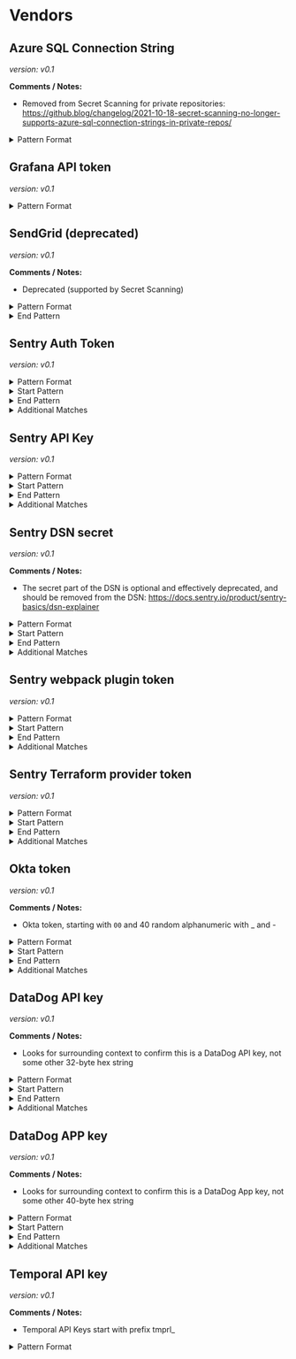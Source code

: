 <!-- WARNING: This README is generated automatically
-->
# Vendors

## Azure SQL Connection String



*version: v0.1*

**Comments / Notes:**

- Removed from Secret Scanning for private repositories: https://github.blog/changelog/2021-10-18-secret-scanning-no-longer-supports-azure-sql-connection-strings-in-private-repos/


<details>
<summary>Pattern Format</summary>
<p>

```regex
(?i)[a-z][a-z0-9-]+\.database(?:\.secure)?\.(?:(?:windows|usgovcloudapi)\.net|chinacloudapi\.cn|cloudapi\.de)
```

</p>
</details>



## Grafana API token



*version: v0.1*



<details>
<summary>Pattern Format</summary>
<p>

```regex
eyJrIjoi[A-Za-z0-9_=-]{42}
```

</p>
</details>



## SendGrid (deprecated)



*version: v0.1*

**Comments / Notes:**

- Deprecated (supported by Secret Scanning)


<details>
<summary>Pattern Format</summary>
<p>

```regex
SG\.[a-zA-Z0-9-]{5,}\.[a-zA-Z0-9-]{5,}
```

</p>
</details>

<details>
<summary>End Pattern</summary>
<p>

```regex
\z|[^a-zA-Z0-9-]
```

</p>
</details>

## Sentry Auth Token



*version: v0.1*



<details>
<summary>Pattern Format</summary>
<p>

```regex
[a-fA-F0-9]{64}
```

</p>
</details>

<details>
<summary>Start Pattern</summary>
<p>

```regex
(?:\A|[\r\n])(?:\[auth\][^[]*\ntoken=|(?:export )?SENTRY_AUTH_TOKEN=|sentry-cli [^\r\n]*--auth-token |auth\.token=)
```

</p>
</details><details>
<summary>End Pattern</summary>
<p>

```regex
\z|\s
```

</p>
</details>
<details>
<summary>Additional Matches</summary>
<p>
Add these additional matches to the [Secret Scanning Custom Pattern](https://docs.github.com/en/enterprise-cloud@latest/code-security/secret-scanning/defining-custom-patterns-for-secret-scanning#example-of-a-custom-pattern-specified-using-additional-requirements).


- Match: `\d\D|\D\d`

</p>
</details>

## Sentry API Key



*version: v0.1*



<details>
<summary>Pattern Format</summary>
<p>

```regex
[a-fA-F0-9]{32}
```

</p>
</details>

<details>
<summary>Start Pattern</summary>
<p>

```regex
(?:\A|[\r\n])(?:\[auth\][^[]*\napi_key=|(?:export )?SENTRY_API_KEY=|sentry-cli [^\r\n]*--api-key |auth\.api_key=)
```

</p>
</details><details>
<summary>End Pattern</summary>
<p>

```regex
\z|\s
```

</p>
</details>
<details>
<summary>Additional Matches</summary>
<p>
Add these additional matches to the [Secret Scanning Custom Pattern](https://docs.github.com/en/enterprise-cloud@latest/code-security/secret-scanning/defining-custom-patterns-for-secret-scanning#example-of-a-custom-pattern-specified-using-additional-requirements).


- Match: `\d\D|\D\d`

</p>
</details>

## Sentry DSN secret



*version: v0.1*

**Comments / Notes:**

- The secret part of the DSN is optional and effectively deprecated, and should be removed from the DSN: https://docs.sentry.io/product/sentry-basics/dsn-explainer


<details>
<summary>Pattern Format</summary>
<p>

```regex
[a-fA-F0-9]{32}
```

</p>
</details>

<details>
<summary>Start Pattern</summary>
<p>

```regex
https://[a-fA-F0-9]{32}:
```

</p>
</details><details>
<summary>End Pattern</summary>
<p>

```regex
@([a-z0-9-.]+\.)?sentry\.io(?:/[^?#]*)?/\d+
```

</p>
</details>
<details>
<summary>Additional Matches</summary>
<p>
Add these additional matches to the [Secret Scanning Custom Pattern](https://docs.github.com/en/enterprise-cloud@latest/code-security/secret-scanning/defining-custom-patterns-for-secret-scanning#example-of-a-custom-pattern-specified-using-additional-requirements).


- Match: `\d\D|\D\d`

</p>
</details>

## Sentry webpack plugin token



*version: v0.1*



<details>
<summary>Pattern Format</summary>
<p>

```regex
(?:[a-fA-F0-9]{32}|[a-fA-F0-9]{64})
```

</p>
</details>

<details>
<summary>Start Pattern</summary>
<p>

```regex
new SentryPlugin\(\s*\{[^}]*[,\n \t]apiKey:\s*['"]
```

</p>
</details><details>
<summary>End Pattern</summary>
<p>

```regex
['"]
```

</p>
</details>
<details>
<summary>Additional Matches</summary>
<p>
Add these additional matches to the [Secret Scanning Custom Pattern](https://docs.github.com/en/enterprise-cloud@latest/code-security/secret-scanning/defining-custom-patterns-for-secret-scanning#example-of-a-custom-pattern-specified-using-additional-requirements).


- Match: `\d\D|\D\d`

</p>
</details>

## Sentry Terraform provider token



*version: v0.1*



<details>
<summary>Pattern Format</summary>
<p>

```regex
[a-fA-F0-9]{64}
```

</p>
</details>

<details>
<summary>Start Pattern</summary>
<p>

```regex
(?:\A|[\r\n])provider "sentry" {[^}]*[\n \t]token\s*=\s*['"]
```

</p>
</details><details>
<summary>End Pattern</summary>
<p>

```regex
['"]
```

</p>
</details>
<details>
<summary>Additional Matches</summary>
<p>
Add these additional matches to the [Secret Scanning Custom Pattern](https://docs.github.com/en/enterprise-cloud@latest/code-security/secret-scanning/defining-custom-patterns-for-secret-scanning#example-of-a-custom-pattern-specified-using-additional-requirements).


- Match: `\d\D|\D\d`

</p>
</details>

## Okta token



*version: v0.1*

**Comments / Notes:**

- Okta token, starting with `00` and 40 random alphanumeric with _ and -


<details>
<summary>Pattern Format</summary>
<p>

```regex
(0{2}[0-9A-Za-z_-]{40})
```

</p>
</details>

<details>
<summary>Start Pattern</summary>
<p>

```regex
(\A|[^0-9A-Za-z_+/-])
```

</p>
</details><details>
<summary>End Pattern</summary>
<p>

```regex
(\z|[^0-9A-Za-z_+/=-])
```

</p>
</details>
<details>
<summary>Additional Matches</summary>
<p>
Add these additional matches to the [Secret Scanning Custom Pattern](https://docs.github.com/en/enterprise-cloud@latest/code-security/secret-scanning/defining-custom-patterns-for-secret-scanning#example-of-a-custom-pattern-specified-using-additional-requirements).


- Not Match: `[0-9A-Fa-f-]{30}`
- Not Match: `[a-zA-Z_-]{30}`
- Not Match: `^\d+(\.\d+)?e[+-]?\d+$`
- Not Match: `[\d_]{30}`

</p>
</details>

## DataDog API key



*version: v0.1*

**Comments / Notes:**

- Looks for surrounding context to confirm this is a DataDog API key, not some other 32-byte hex string


<details>
<summary>Pattern Format</summary>
<p>

```regex
[a-f0-9]{32}
```

</p>
</details>

<details>
<summary>Start Pattern</summary>
<p>

```regex
(\A|\b)(((?i)(DD|DATADOG)_API_KEY)['"]?\s*(value)?[=:,]\s*['"]?|new DataDogWinston\({[^}]*apiKey:\s*'|terraformer import datadog [^\n]*--api-key=|provider "datadog" {[^}]*api_key\s*=\s*")
```

</p>
</details><details>
<summary>End Pattern</summary>
<p>

```regex
\z|\b
```

</p>
</details>
<details>
<summary>Additional Matches</summary>
<p>
Add these additional matches to the [Secret Scanning Custom Pattern](https://docs.github.com/en/enterprise-cloud@latest/code-security/secret-scanning/defining-custom-patterns-for-secret-scanning#example-of-a-custom-pattern-specified-using-additional-requirements).


- Not Match: `^0+$`
- Not Match: `^1+$`
- Not Match: `^ef8d5de700e7989468166c40fc8a0ccd$`
- Not Match: `^(a0b1c2d3e4f5a6b7c8d9e0f1a2b3c4d5|1234567890abcdef1234567890abcdef)$`

</p>
</details>

## DataDog APP key



*version: v0.1*

**Comments / Notes:**

- Looks for surrounding context to confirm this is a DataDog App key, not some other 40-byte hex string


<details>
<summary>Pattern Format</summary>
<p>

```regex
[a-f0-9]{40}
```

</p>
</details>

<details>
<summary>Start Pattern</summary>
<p>

```regex
(\A|\b)(((?i)(DD|DATADOG)_APP(LICATION)?_KEY)['"]?\s*(value)?[=:,]\s*['"]?|new DataDogWinston\({[^}]*apiKey:\s*'|terraformer import datadog [^\n]*--api-key=|provider "datadog" {[^}]*api_key\s*=\s*")
```

</p>
</details><details>
<summary>End Pattern</summary>
<p>

```regex
\z|\b
```

</p>
</details>
<details>
<summary>Additional Matches</summary>
<p>
Add these additional matches to the [Secret Scanning Custom Pattern](https://docs.github.com/en/enterprise-cloud@latest/code-security/secret-scanning/defining-custom-patterns-for-secret-scanning#example-of-a-custom-pattern-specified-using-additional-requirements).


- Not Match: `^0+$`
- Not Match: `^1+$`
- Not Match: `a0b1c2d3e4f5a6b7c8d9e0f1a2b3c4d5e6f7a8b9`

</p>
</details>

## Temporal API key



*version: v0.1*

**Comments / Notes:**

- Temporal API Keys start with prefix tmprl_


<details>
<summary>Pattern Format</summary>
<p>

```regex
tmprl_[a-zA-Z0-9]+_[a-zA-Z0-9]+
```

</p>
</details>
